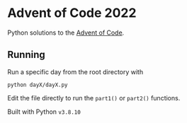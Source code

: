 # Advent of Code 2022

Python solutions to the [Advent of Code](https://adventofcode.com/2022).

## Running
Run a specific day from the root directory with
```
python dayX/dayX.py
```
Edit the file directly to run the `part1()` or `part2()` functions.

Built with Python `v3.8.10`